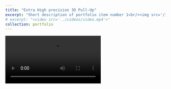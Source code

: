 ```yaml
---
title: "Extra High precision 3D Pull-Up"
excerpt: "Short description of portfolio item number 1<br/><img src='/images/pull_up.gif'>"
# excerpt: "<video src='../videos/video.mp4'>"
collection: portfolio
---
```



<video src="/videos/pull_up.mp4" controls style="max-width: 700px;">
  Your browser does not support the video tag.
</video>

